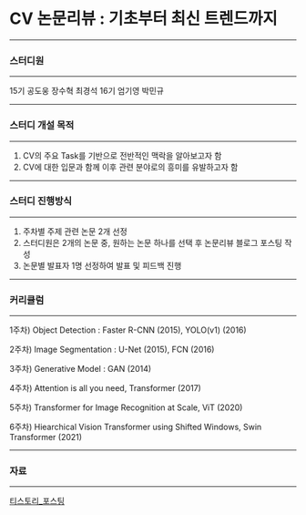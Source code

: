 # CV 논문리뷰 : 기초부터 최신 트렌드까지

---
### 스터디원
___
15기 공도웅 장수혁 최경석
16기 엄기영 박민규


---
### 스터디 개설 목적
___
1) CV의 주요 Task를 기반으로 전반적인 맥락을 알아보고자 함
2) CV에 대한 입문과 함께 이후 관련 분야로의 흥미를 유발하고자 함


---
### 스터디 진행방식
___
1) 주차별 주제 관련 논문 2개 선정 
2) 스터디원은 2개의 논문 중, 원하는 논문 하나를 선택 후 논문리뷰 블로그 포스팅 작성
3) 논문별 발표자 1명 선정하여 발표 및 피드백 진행


---
### 커리큘럼
___
1주차) Object Detection : Faster R-CNN (2015), YOLO(v1) (2016)


2주차) Image Segmentation : U-Net (2015), FCN (2016)


3주차) Generative Model : GAN (2014)


4주차) Attention is all you need, Transformer (2017)


5주차) Transformer for Image Recognition at Scale, ViT (2020)


6주차) Hiearchical Vision Transformer using Shifted Windows, Swin Transformer (2021)


---
### 자료
___
[티스토리_포스팅](https://kubig-2022-2.tistory.com/category/%EC%8B%AC%ED%99%94%20%EC%8A%A4%ED%84%B0%EB%94%94/CV%20%EB%85%BC%EB%AC%B8%20%EB%A6%AC%EB%B7%B0)

